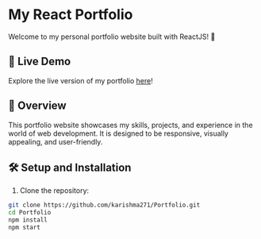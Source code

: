 # My React Portfolio

Welcome to my personal portfolio website built with ReactJS! 👋

## 🚀 Live Demo

Explore the live version of my portfolio [here](https://anash-portfolio.vercel.app/)!

## 📖 Overview

This portfolio website showcases my skills, projects, and experience in the world of web development. It is designed to be responsive, visually appealing, and user-friendly.

## 🛠️ Setup and Installation

1. Clone the repository:

```bash
git clone https://github.com/karishma271/Portfolio.git
cd Portfolio
npm install
npm start
